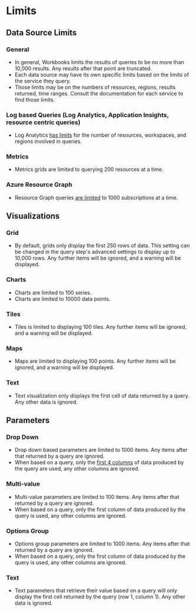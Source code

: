 # Limits


## Data Source Limits

### General
* In general, Workbooks limits the results of queries to be no more than 10,000 results. Any results after that point are truncated.
* Each data source may have its own specific limits based on the limits of the service they query.
* Those limits may be on the numbers of resources, regions, results returned, time ranges.  Consult the documentation for each service to find those limits.

### Log based Queries (Log Analytics, Application Insights, resource centric queries)
* Log Analytics [has limits](https://docs.microsoft.com/en-us/azure/azure-monitor/service-limits#log-queries-and-language) for the number of resources, workspaces, and regions involved in queries.

### Metrics
* Metrics grids are limited to querying 200 resources at a time.

### Azure Resource Graph
* Resource Graph queries [are limited](https://docs.microsoft.com/en-us/azure/governance/resource-graph/troubleshoot/general#toomanysubscription) to 1000 subscriptions at a time.

## Visualizations

### Grid
* By default, grids only display the first 250 rows of data. This setting can be changed in the query step's advanced settings to display up to 10,000 rows. Any further items will be ignored, and a warning will be displayed.

### Charts
* Charts are limited to 100 series.
* Charts are limited to 10000 data points.

### Tiles
* Tiles is limited to displaying 100 tiles. Any further items will be ignored, and a warning will be displayed.

### Maps
* Maps are limited to displaying 100 points. Any further items will be ignored, and a warning will be displayed.

### Text
* Text visualization only displays the first cell of data returned by a query. Any other data is ignored.

## Parameters

### Drop Down
* Drop down based parameters are limited to 1000 items. Any items after that returned by a query are ignored.
* When based on a query, only the [first 4 columns](../Parameters/DropDown.md#parameter-value-label-selection-and-group) of data produced by the query are used, any other columns are ignored. 

### Multi-value 
* Multi-value parameters are limited to 100 items. Any items after that returned by a query are ignored.
* When based on a query, only the first column of data produced by the query is used, any other columns are ignored.

### Options Group
* Options group parameters are limited to 1000 items. Any items after that returned by a query are ignored.
* When based on a query, only the first column of data produced by the query is used, any other columns are ignored.

### Text
* Text parameters that retrieve their value based on a query will only display the first cell returned by the query (row 1, column 1). Any other data is ignored.
